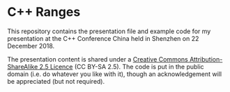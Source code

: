 # C++ Ranges

This repository contains the presentation file and example code for my
presentation at the C++ Conference China held in Shenzhen on 22 December
2018.

The presentation content is shared under a [Creative Commons
Attribution-ShareAlike 2.5 Licence][1] (CC BY-SA 2.5).  The code is put
in the public domain (i.e. do whatever you like with it), though an
acknowledgement will be appreciated (but not required).

[1]: http://creativecommons.org/licenses/by-sa/2.5/
